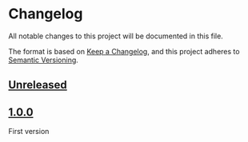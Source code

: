 # Changelog
All notable changes to this project will be documented in this file.

The format is based on [Keep a Changelog](https://keepachangelog.com/en/1.0.0/),
and this project adheres to [Semantic Versioning](https://semver.org/spec/v2.0.0.html).

## [Unreleased]

## [1.0.0]

First version

[Unreleased]: https://github.com/MacFJA/svelte-adapter-multi/compare/1.0.0...HEAD
[1.0.0]: https://github.com/MacFJA/svelte-adapter-multi/releases/tag/1.0.0
